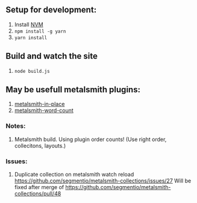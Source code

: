 ## Setup for development:
1) Install [NVM](https://github.com/creationix/nvm)
2) ``` npm install -g yarn ```
3) ```yarn install ```

## Build and watch the site
1) ``` node build.js ```

## May be usefull metalsmith plugins:
1) [metalsmith-in-place](https://github.com/superwolff/metalsmith-in-place)
2) [metalsmith-word-count](https://github.com/majodev/metalsmith-word-count)



### Notes:
1) Metalsmith build. Using plugin order counts! (Use right order, collecitons, layouts.)

### Issues:
1) Duplicate collection on metalsmith watch reload
   https://github.com/segmentio/metalsmith-collections/issues/27
   Will be fixed after merge of
   https://github.com/segmentio/metalsmith-collections/pull/48
